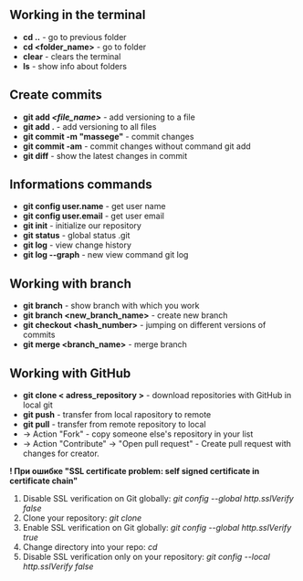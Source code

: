 ## Working in the terminal ##
* **cd ..** - go to previous folder
* **cd <folder_name>** - go to folder
* **clear** - clears the terminal
* **ls** - show info about folders

## Create commits ##
* **git add *<file_name>*** - add versioning to a file
* **git add .** - add versioning to all files
* **git commit -m "massege"** - commit changes
* **git commit -am** - commit changes without command git add
* **git diff** - show the latest changes in commit

## Informations commands ##
* **git config user.name** - get user name
* **git config user.email** - get user email
* **git init** - initialize our repository
* **git status** - global status .git
* **git log** - view change history
* **git log --graph** - new view command git log
## Working with branch ##
* **git branch** - show branch with which you work
* **git branch <new_branch_name>** - create new branch
* **git checkout <hash_number>** - jumping on different versions of commits
* **git merge <branch_name>** - merge branch

## Working with GitHub ##
* **git clone < adress_repository >** - download repositories with GitHub in local git
* **git push** - transfer from local rapository to remote
* **git pull** - transfer from remote repository to local
* -> Action "Fork" - copy someone else's repository in your list
* -> Action "Contribute" -> "Open pull request" - Create pull request with changes for creator.

**! При ошибке "SSL certificate problem: self signed certificate in certificate chain"**
1. Disable SSL verification on Git globally: *git config --global http.sslVerify false*
2. Clone your repository: *git clone <your repo>*
3. Enable SSL verification on Git globally: *git config --global http.sslVerify true*
4. Change directory into your repo: *cd <your repo>*
5. Disable SSL verification only on your repository: *git config --local http.sslVerify false*
